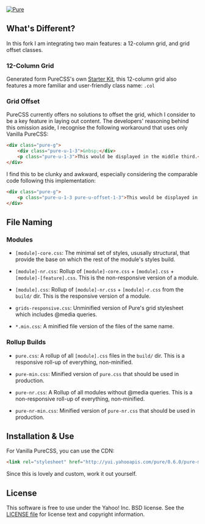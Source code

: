 [![Pure](https://cloud.githubusercontent.com/assets/449779/5291099/1b554cca-7b03-11e4-9157-53a12d91b34a.png)](http://purecss.io)

What's Different?
-----------------

In this fork I am integrating two main features: a 12-column grid, and grid offset classes.

### 12-Column Grid

Generated form PureCSS's own [Starter Kit](http://purecss.io/start/?cols=12&prefix=.col-&sm=35.5em&md=48em&lg=64em&xl=80em#build-your-pure-starter-kit), this 12-column grid also features a more familiar and user-friendly class name: `.col`

### Grid Offset

PureCSS currently offers no solutions to offset the grid, which I consider to be a key feature in laying out content. The developers' reasoning behind this omission aside, I recognise the following workaround that uses only Vanilla PureCSS:

```html
<div class="pure-g">
    <div class="pure-u-1-3">&nbsp;</div>
    <p class="pure-u-1-3">This would be displayed in the middle third.</p>
</div>
```

I find this to be clunky and awkward, especially considering the comparable code following this implementation:

```html
<div class="pure-g">
    <p class="pure-u-1-3 pure-u-offset-1-3">This would be displayed in the middle third.</p>
</div>
```

File Naming
-----------

### Modules

* `[module]-core.css`: The minimal set of styles, ususally structural, that
  provide the base on which the rest of the module's styles build.

* `[module]-nr.css`: Rollup of `[module]-core.css` + `[module].css` +
  `[module]-[feature].css`. This is the non-responsive version of a module.

* `[module].css`: Rollup of `[module]-nr.css` + `[module]-r.css` from the
  `build/` dir. This is the responsive version of a module.
  
* `grids-responsive.css`: Unminified version of Pure's grid stylesheet which 
  includes @media queries.

* `*.min.css`: A minified file version of the files of the same name.

### Rollup Builds

* `pure.css`: A rollup of all `[module].css` files in the `build/` dir. This is
  a responsive roll-up of everything, non-minified.

* `pure-min.css`: Minified version of `pure.css` that should be used in
  production.

* `pure-nr.css`: A Rollup of all modules without @media queries. This is a
  non-responsive roll-up of everything, non-minified.

* `pure-nr-min.css`: Minified version of `pure-nr.css` that should be used in
  production.
  

Installation & Use
------------------

For Vanilla PureCSS, you can use the CDN:

```html
<link rel="stylesheet" href="http://yui.yahooapis.com/pure/0.6.0/pure-min.css">
```

Since this is lovely and custom, work it out yourself.

License
-------

This software is free to use under the Yahoo! Inc. BSD license.
See the [LICENSE file][] for license text and copyright information.


[LICENSE file]: https://github.com/yahoo/pure/blob/master/LICENSE.md
